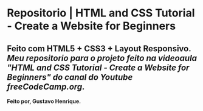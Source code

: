 # Repositorio | HTML and CSS Tutorial - Create a Website for Beginners

Feito com HTML5 + CSS3 + Layout Responsivo.
*Meu repositorio para o projeto feito na videoaula "HTML and CSS Tutorial - Create a Website for Beginners" do canal do Youtube freeCodeCamp.org.*
---
**Feito por, Gustavo Henrique.**
